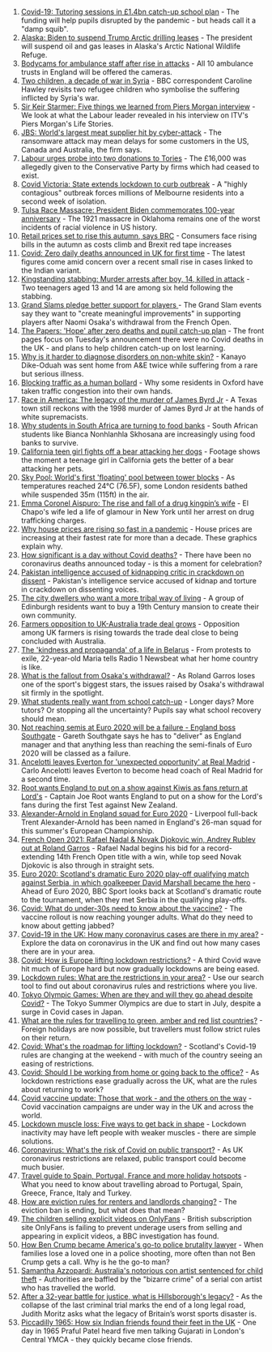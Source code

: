 1. [Covid-19: Tutoring sessions in £1.4bn catch-up school plan](https://www.bbc.co.uk/news/education-57320450) - The funding will help pupils disrupted by the pandemic - but heads call it a "damp squib".
2. [Alaska: Biden to suspend Trump Arctic drilling leases](https://www.bbc.co.uk/news/world-us-canada-57322511) - The president will suspend oil and gas leases in Alaska's Arctic National Wildlife Refuge.
3. [Bodycams for ambulance staff after rise in attacks](https://www.bbc.co.uk/news/health-57318424) - All 10 ambulance trusts in England will be offered the cameras.
4. [Two children, a decade of war in Syria](https://www.bbc.co.uk/news/world-middle-east-57288266) - BBC correspondent Caroline Hawley revisits two refugee children who symbolise the suffering inflicted by Syria's war.
5. [Sir Keir Starmer: Five things we learned from Piers Morgan interview](https://www.bbc.co.uk/news/uk-politics-57321990) - We look at what the Labour leader revealed in his interview on ITV's Piers Morgan's Life Stories.
6. [JBS: World's largest meat supplier hit by cyber-attack](https://www.bbc.co.uk/news/world-us-canada-57318965) - The ransomware attack may mean delays for some customers in the US, Canada and Australia, the firm says.
7. [Labour urges probe into two donations to Tories](https://www.bbc.co.uk/news/uk-politics-57325474) - The £16,000 was allegedly given to the Conservative Party by firms which had ceased to exist.
8. [Covid Victoria: State extends lockdown to curb outbreak](https://www.bbc.co.uk/news/world-australia-57325513) - A "highly contagious" outbreak forces millions of Melbourne residents into a second week of isolation.
9. [Tulsa Race Massacre: President Biden commemorates 100-year anniversary](https://www.bbc.co.uk/news/world-us-canada-57323200) - The 1921 massacre in Oklahoma remains one of the worst incidents of racial violence in US history.
10. [Retail prices set to rise this autumn, says BRC](https://www.bbc.co.uk/news/business-57314680) - Consumers face rising bills in the autumn as costs climb and Brexit red tape increases
11. [Covid: Zero daily deaths announced in UK for first time](https://www.bbc.co.uk/news/uk-57320320) - The latest figures come amid concern over a recent small rise in cases linked to the Indian variant.
12. [Kingstanding stabbing: Murder arrests after boy, 14, killed in attack](https://www.bbc.co.uk/news/uk-england-birmingham-57323546) - Two teenagers aged 13 and 14 are among six held following the stabbing.
13. [Grand Slams pledge better support for players ](https://www.bbc.co.uk/sport/tennis/57323649) - The Grand Slam events say they want to "create meaningful improvements" in supporting players after Naomi Osaka's withdrawal from the French Open.
14. [The Papers: 'Hope' after zero deaths and pupil catch-up plan](https://www.bbc.co.uk/news/blogs-the-papers-57325023) - The front pages focus on Tuesday's announcement there were no Covid deaths in the UK - and plans to help children catch-up on lost learning.
15. [Why is it harder to diagnose disorders on non-white skin?](https://www.bbc.co.uk/news/health-57170842) - Kanayo Dike-Oduah was sent home from A&E twice while suffering from a rare but serious illness.
16. [Blocking traffic as a human bollard](https://www.bbc.co.uk/news/uk-57318104) - Why some residents in Oxford have taken traffic congestion into their own hands.
17. [Race in America: The legacy of the murder of James Byrd Jr](https://www.bbc.co.uk/news/world-us-canada-57285785) - A Texas town still reckons with the 1998 murder of James Byrd Jr at the hands of white supremacists.
18. [Why students in South Africa are turning to food banks](https://www.bbc.co.uk/news/world-africa-57315213) - South African students like Bianca Nonhlanhla Skhosana are increasingly using food banks to survive.
19. [California teen girl fights off a bear attacking her dogs](https://www.bbc.co.uk/news/world-us-canada-57325483) - Footage shows the moment a teenage girl in California gets the better of a bear attacking her pets.
20. [Sky Pool: World's first 'floating' pool between tower blocks](https://www.bbc.co.uk/news/uk-57323305) - As temperatures reached 24°C (76.5F), some London residents bathed while suspended 35m (115ft) in the air.
21. [Emma Coronel Aispuro: The rise and fall of a drug kingpin’s wife](https://www.bbc.co.uk/news/world-us-canada-57285786) - El Chapo's wife led a life of glamour in New York until her arrest on drug trafficking charges.
22. [Why house prices are rising so fast in a pandemic](https://www.bbc.co.uk/news/business-57260261) - House prices are increasing at their fastest rate for more than a decade. These graphics explain why.
23. [How significant is a day without Covid deaths?](https://www.bbc.co.uk/news/health-56604632) - There have been no coronavirus deaths announced today - is this a moment for celebration?
24. [Pakistan intelligence accused of kidnapping critic in crackdown on dissent](https://www.bbc.co.uk/news/world-asia-57241981) - Pakistan's intelligence service accused of kidnap and torture in crackdown on dissenting voices.
25. [The city dwellers who want a more tribal way of living](https://www.bbc.co.uk/news/uk-scotland-edinburgh-east-fife-57316602) - A group of Edinburgh residents want to buy a 19th Century mansion to create their own community.
26. [Farmers opposition to UK-Australia trade deal grows](https://www.bbc.co.uk/news/science-environment-57268681) - Opposition among UK farmers is rising towards the trade deal close to being concluded with Australia.
27. [The 'kindness and propaganda' of a life in Belarus](https://www.bbc.co.uk/news/newsbeat-57261580) - From protests to exile, 22-year-old Maria tells Radio 1 Newsbeat what her home country is like.
28. [What is the fallout from Osaka's withdrawal?](https://www.bbc.co.uk/sport/tennis/57311128) - As Roland Garros loses one of the sport's biggest stars, the issues raised by Osaka's withdrawal sit firmly in the spotlight.
29. [What students really want from school catch-up](https://www.bbc.co.uk/news/education-57246697) - Longer days? More tutors? Or stopping all the uncertainty? Pupils say what school recovery should mean.
30. [Not reaching semis at Euro 2020 will be a failure - England boss Southgate](https://www.bbc.co.uk/sport/football/57325398) - Gareth Southgate says he has to "deliver" as England manager and that anything less than reaching the semi-finals of Euro 2020 will be classed as a failure.
31. [Ancelotti leaves Everton for 'unexpected opportunity' at Real Madrid](https://www.bbc.co.uk/sport/football/57319559) - Carlo Ancelotti leaves Everton to become head coach of Real Madrid for a second time.
32. [Root wants England to put on a show against Kiwis as fans return at Lord's](https://www.bbc.co.uk/sport/cricket/57321098) - Captain Joe Root wants England to put on a show for the Lord's fans during the first Test against New Zealand.
33. [Alexander-Arnold in England squad for Euro 2020](https://www.bbc.co.uk/sport/football/57321188) - Liverpool full-back Trent Alexander-Arnold has been named in England's 26-man squad for this summer's European Championship.
34. [French Open 2021: Rafael Nadal & Novak Djokovic win, Andrey Rublev out at Roland Garros](https://www.bbc.co.uk/sport/tennis/57321629) - Rafael Nadal begins his bid for a record-extending 14th French Open title with a win, while top seed Novak Djokovic is also through in straight sets.
35. [Euro 2020: Scotland's dramatic Euro 2020 play-off qualifying match against Serbia, in which goalkeeper David Marshall became the hero](https://www.bbc.co.uk/sport/av/football/57266507) - Ahead of Euro 2020, BBC Sport looks back at Scotland's dramatic route to the tournament, when they met Serbia in the qualifying play-offs.
36. [Covid: What do under-30s need to know about the vaccine?](https://www.bbc.co.uk/news/health-57273875) - The vaccine rollout is now reaching younger adults. What do they need to know about getting jabbed?
37. [Covid-19 in the UK: How many coronavirus cases are there in my area?](https://www.bbc.co.uk/news/uk-51768274) - Explore the data on coronavirus in the UK and find out how many cases there are in your area.
38. [Covid: How is Europe lifting lockdown restrictions?](https://www.bbc.co.uk/news/explainers-53640249) - A third Covid wave hit much of Europe hard but now gradually lockdowns are being eased.
39. [Lockdown rules: What are the restrictions in your area?](https://www.bbc.co.uk/news/uk-54373904) - Use our search tool to find out about coronavirus rules and restrictions where you live.
40. [Tokyo Olympic Games: When are they and will they go ahead despite Covid?](https://www.bbc.co.uk/news/world-asia-57240044) - The Tokyo Summer Olympics are due to start in July, despite a surge in Covid cases in Japan.
41. [What are the rules for travelling to green, amber and red list countries?](https://www.bbc.co.uk/news/explainers-52544307) - Foreign holidays are now possible, but travellers must follow strict rules on their return.
42. [Covid: What's the roadmap for lifting lockdown?](https://www.bbc.co.uk/news/explainers-52530518) - Scotland's Covid-19 rules are changing at the weekend - with much of the country seeing an easing of restrictions.
43. [Covid: Should I be working from home or going back to the office?](https://www.bbc.co.uk/news/business-52567567) - As lockdown restrictions ease gradually across the UK, what are the rules about returning to work?
44. [Covid vaccine update: Those that work - and the others on the way](https://www.bbc.co.uk/news/health-51665497) - Covid vaccination campaigns are under way in the UK and across the world.
45. [Lockdown muscle loss: Five ways to get back in shape](https://www.bbc.co.uk/news/uk-56887390) - Lockdown inactivity may have left people with weaker muscles - there are simple solutions.
46. [Coronavirus: What's the risk of Covid on public transport?](https://www.bbc.co.uk/news/health-51736185) - As UK coronavirus restrictions are relaxed, public transport could become much busier.
47. [Travel guide to Spain, Portugal, France and more holiday hotspots](https://www.bbc.co.uk/news/explainers-56997931) - What you need to know about travelling abroad to Portugal, Spain, Greece, France, Italy and Turkey.
48. [How are eviction rules for renters and landlords changing?](https://www.bbc.co.uk/news/explainers-53860154) - The eviction ban is ending, but what does that mean?
49. [The children selling explicit videos on OnlyFans](https://www.bbc.co.uk/news/uk-57255983) - British subscription site OnlyFans is failing to prevent underage users from selling and appearing in explicit videos, a BBC investigation has found.
50. [How Ben Crump became America's go-to police brutality lawyer](https://www.bbc.co.uk/news/world-us-canada-57038162) - When families lose a loved one in a police shooting, more often than not Ben Crump gets a call. Why is he the go-to man?
51. [Samantha Azzopardi: Australia's notorious con artist sentenced for child theft](https://www.bbc.co.uk/news/world-australia-57284621) - Authorities are baffled by the "bizarre crime" of a serial con artist who has travelled the world.
52. [After a 32-year battle for justice, what is Hillsborough's legacy?](https://www.bbc.co.uk/news/uk-57281398) - As the collapse of the last criminal trial marks the end of a long legal road, Judith Moritz asks what the legacy of Britain’s worst sports disaster is.
53. [Piccadilly 1965: How six Indian friends found their feet in the UK](https://www.bbc.co.uk/news/stories-57285369) - One day in 1965 Praful Patel heard five men talking Gujarati in London's Central YMCA - they quickly became close friends.

